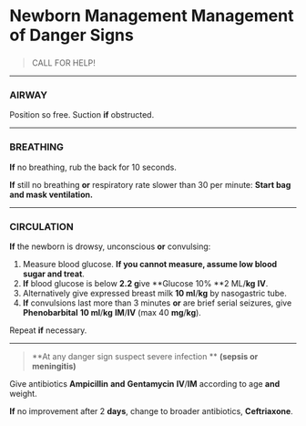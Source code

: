 <!-- 
Generated from: oc20de3.json
For: Frontend Course Presentation
Generated on: 2025-08-02 16:11:42
-->

# Newborn Management Management of Danger Signs

###

> CALL FOR HELP!

---

### **AIRWAY**

Position so free. Suction **if** obstructed.

---

### **BREATHING**

**If** no breathing, rub the back for 10 seconds.

**If** still no breathing **or** respiratory rate slower than 30 per minute: **Start bag **and** mask ventilation.**

---

### **CIRCULATION**

**If** the newborn is drowsy, unconscious **or** convulsing:

1. Measure blood glucose. **If you cannot measure, assume low blood sugar **and** treat**.
1. **If** blood glucose is below **2.2 g**ive **Glucose 10% **2 ML/**kg** **IV**.
1. Alternatively give expressed breast milk **10 ml**/**kg** by nasogastric tube.
1. **If** convulsions last more than 3 minutes **or** are brief serial seizures, give **Phenobarbital** **10 ml**/**kg** **IM**/**IV** (max 40 **mg**/**kg**).

Repeat **if** necessary.

---

> **At any danger sign suspect severe infection ** 
**(sepsis **or** meningitis)**

Give antibiotics **Ampicillin** **and** **Gentamycin** **IV**/**IM** according to age **and** weight.

**If** no improvement after 2 **days**, change to broader antibiotics, **Ceftriaxone**.